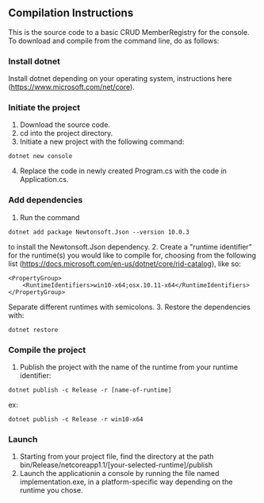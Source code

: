 ## Compilation Instructions

This is the source code to a basic CRUD MemberRegistry for the console. To download and compile from the command line, do as follows:

### Install dotnet
Install dotnet depending on your operating system, instructions here (https://www.microsoft.com/net/core).

### Initiate the project
1. Download the source code.
2. cd into the project directory.
3. Initiate a new project with the following command:
```
dotnet new console
```
4. Replace the code in newly created Program.cs with the code in Application.cs.

### Add dependencies
1. Run the command
```
dotnet add package Newtonsoft.Json --version 10.0.3
```
to install the Newtonsoft.Json dependency.
2. Create a "runtime identifier" for the runtime(s) you would like to compile for, choosing from the following list (https://docs.microsoft.com/en-us/dotnet/core/rid-catalog), like so:
```
<PropertyGroup>
    <RuntimeIdentifiers>win10-x64;osx.10.11-x64</RuntimeIdentifiers>
</PropertyGroup>
```
Separate different runtimes with semicolons.
3. Restore the dependencies with:
```
dotnet restore
```

### Compile the project
1. Publish the project with the name of the runtime from your runtime identifier:
```
dotnet publish -c Release -r [name-of-runtime]
```
ex: 
```
dotnet publish -c Release -r win10-x64
```

### Launch
1. Starting from your project file, find the directory at the path bin/Release/netcoreapp1.1/[your-selected-runtime]/publish
2. Launch the applicationin a console by running the file named implementation.exe, in a platform-specific way depending on the runtime you chose.
